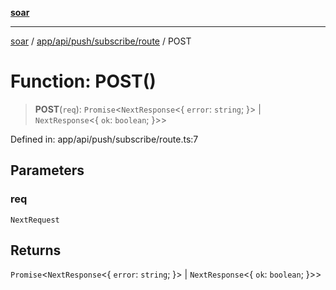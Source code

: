 [**soar**](../../../../../../README.md)

***

[soar](../../../../../../modules.md) / [app/api/push/subscribe/route](../README.md) / POST

# Function: POST()

> **POST**(`req`): `Promise`\<`NextResponse`\<\{ `error`: `string`; \}\> \| `NextResponse`\<\{ `ok`: `boolean`; \}\>\>

Defined in: app/api/push/subscribe/route.ts:7

## Parameters

### req

`NextRequest`

## Returns

`Promise`\<`NextResponse`\<\{ `error`: `string`; \}\> \| `NextResponse`\<\{ `ok`: `boolean`; \}\>\>
